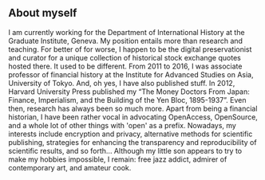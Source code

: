## About myself

I am currently working for the Department of International History at the Graduate Institute, Geneva. My position entails more than research and teaching. For better of for worse, I happen to be the digital preservationist and curator for a unique collection of historical stock exchange quotes hosted there.
It used to be different. From 2011 to 2016, I was associate professor of financial history at the Institute for Advanced Studies on Asia, University of Tokyo. 
And, oh yes, I have also published stuff. In 2012, Harvard University Press published my “The Money Doctors From Japan: Finance, Imperialism, and the Building of the Yen Bloc, 1895-1937”. Even then, research has always been so much more. Apart from being a financial historian, I have been rather vocal in advocating OpenAccess, OpenSource, and a whole lot of other things with 'open' as a prefix. Nowadays, my interests include encryption and privacy, alternative methods for scientific publishing, strategies for enhancing the transparency and reproducibility of scientific results, and so forth...
Although my little son appears to try to make my hobbies impossible, I remain: free jazz addict, admirer of contemporary art, and amateur cook.
